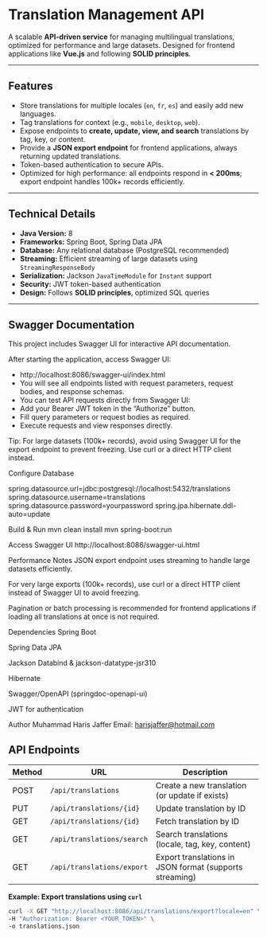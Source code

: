 # Translation Management API

A scalable **API-driven service** for managing multilingual translations, optimized for performance and large datasets. Designed for frontend applications like **Vue.js** and following **SOLID principles**.

---

## Features

- Store translations for multiple locales (`en`, `fr`, `es`) and easily add new languages.
- Tag translations for context (e.g., `mobile`, `desktop`, `web`).
- Expose endpoints to **create, update, view, and search** translations by tag, key, or content.
- Provide a **JSON export endpoint** for frontend applications, always returning updated translations.
- Token-based authentication to secure APIs.
- Optimized for high performance: all endpoints respond in **< 200ms**; export endpoint handles 100k+ records efficiently.

---

## Technical Details

- **Java Version:** 8
- **Frameworks:** Spring Boot, Spring Data JPA
- **Database:** Any relational database (PostgreSQL recommended)
- **Streaming:** Efficient streaming of large datasets using `StreamingResponseBody`
- **Serialization:** Jackson `JavaTimeModule` for `Instant` support
- **Security:** JWT token-based authentication
- **Design:** Follows **SOLID principles**, optimized SQL queries

---
## Swagger Documentation
This project includes Swagger UI for interactive API documentation.

After starting the application, access Swagger UI:
- http://localhost:8086/swagger-ui/index.html
- You will see all endpoints listed with request parameters, request bodies, and response schemas.
- You can test API requests directly from Swagger UI:
- Add your Bearer JWT token in the “Authorize” button.
- Fill query parameters or request bodies as required.
- Execute requests and view responses directly.

Tip: For large datasets (100k+ records), avoid using Swagger UI for the export endpoint to prevent freezing. Use curl or a direct HTTP client instead.

Configure Database

spring.datasource.url=jdbc:postgresql://localhost:5432/translations
spring.datasource.username=translations
spring.datasource.password=yourpassword
spring.jpa.hibernate.ddl-auto=update

Build & Run
mvn clean install
mvn spring-boot:run

Access Swagger UI
http://localhost:8086/swagger-ui.html

Performance Notes
JSON export endpoint uses streaming to handle large datasets efficiently.

For very large exports (100k+ records), use curl or a direct HTTP client instead of Swagger UI to avoid freezing.

Pagination or batch processing is recommended for frontend applications if loading all translations at once is not required.

Dependencies
Spring Boot

Spring Data JPA

Jackson Databind & jackson-datatype-jsr310

Hibernate

Swagger/OpenAPI (springdoc-openapi-ui)

JWT for authentication

Author
Muhammad Haris Jaffer
Email: harisjaffer@hotmail.com

## API Endpoints

| Method | URL | Description |
|--------|-----|-------------|
| POST   | `/api/translations` | Create a new translation (or update if exists) |
| PUT    | `/api/translations/{id}` | Update translation by ID |
| GET    | `/api/translations/{id}` | Fetch translation by ID |
| GET    | `/api/translations/search` | Search translations (locale, tag, key, content) |
| GET    | `/api/translations/export` | Export translations in JSON format (supports streaming) |

**Example: Export translations using `curl`**
```bash
curl -X GET "http://localhost:8086/api/translations/export?locale=en" \
-H "Authorization: Bearer <YOUR_TOKEN>" \
-o translations.json




